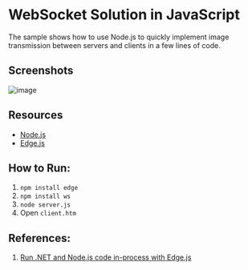 WebSocket Solution in JavaScript
=========

The sample shows how to use Node.js to quickly implement image transmission between servers and clients in a few lines of code.

Screenshots
-----------
![image](http://www.codepool.biz/wp-content/uploads/2014/10/nodejs_websocket.png)

Resources
-----------

* [Node.js][1]
* [Edge.js][2]

How to Run:
-----------
1. `npm install edge`
2. `npm install ws`
3. `node server.js`
4. Open `client.htm`

References:
-----------
1. [Run .NET and Node.js code in-process with Edge.js][3]

[1]:http://nodejs.org/
[2]:https://github.com/tjanczuk/edge
[3]:http://www.infoq.com/articles/the_edge_of_net_and_node

